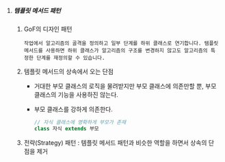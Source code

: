 1. ##### 템플릿 메서드 패턴

   1. GoF의 디자인 패턴

      ```
      작업에서 알고리즘의 골격을 정의하고 일부 단계를 하위 클래스로 연기합니다. 템플릿 메서드를 사용하면 하위 클래스가 알고리즘의 구조를 변경하지 않고도 알고리즘의 특정한 단계를 재정의할 수 있습니다.
      ```

   2. 템플릿 메서드의 상속에서 오는 단점

      - 거대한 부모 클래스의 로직을 물려받지만 부모 클래스에 의존만할 뿐, 부모 클래스의 기능을 사용하진 않는다.

      - 부모 클래스를 강하게 의존한다. 

        ```java
        // 자식 클래스에 명확하게 부모가 존재
        class 자식 extends 부모
        ```

   3. 전략(Strategy) 패턴 : 템플릿 메서드 패턴과 비슷한 역할을 하면서 상속의 단점을 제거

      

